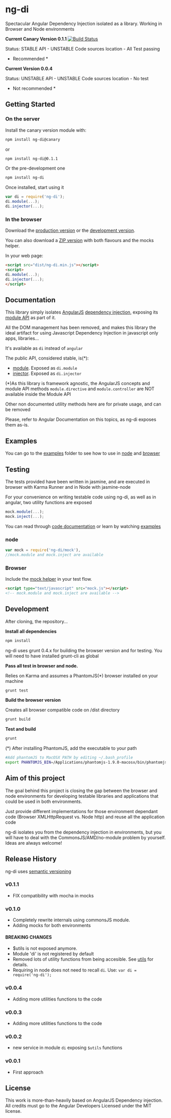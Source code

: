 # ng-di

Spectacular Angular Dependency Injection isolated as a library. Working in Browser and Node environments


**Current Canary Version 0.1.1** [![Build Status](https://travis-ci.org/jmendiara/ng-di.png)](https://travis-ci.org/jmendiara/ng-di)


Status: STABLE API - UNSTABLE Code sources location - All Test passing
* Recommended * 


**Current Version 0.0.4**

Status: UNSTABLE API - UNSTABLE Code sources location - No test
* Not recommended * 


## Getting Started
### On the server
Install the canary version module with: 
```bash
npm install ng-di@canary
```
or

```bash
npm install ng-di@0.1.1
```

Or the pre-development one 
```bash
npm install ng-di
```

Once installed, start using it
```javascript
var di = require('ng-di');
di.module(...);
di.injector(...);
```

### In the browser
Download the [production version](dist/ng-di.min.js) or the [development version](dist/ng-di.js).

You can also download a [ZIP version](dist/ng-di.zip) with both flavours and the mocks helper.

In your web page:

```html
<script src="dist/ng-di.min.js"></script>
<script>
di.module(...);
di.injector(...);
</script>
```


## Documentation
This library simply isolates [AngularJS](http://www.angularjs.org)
[dependency injection](http://docs.angularjs.org/guide/di), exposing its
[module API](http://docs.angularjs.org/guide/module) as part of it.

All the DOM management has been removed, and makes this library the ideal artifact for using
 Javascript Dependency Injection in javascript only apps, libraries...
 
It's available as `di` instead of `angular`

The public API, considered stable, is(*):
 * [module](http://docs.angularjs.org/api/angular.Module). Exposed as `di.module`
 * [injector](http://docs.angularjs.org/api/AUTO.$injector). Exposed as `di.injector`

(*)As this library is framework agnostic, the AngularJS concepts and module API methods `module.directive` 
and `module.controller` are NOT available inside the Module API

Other non documented utility methods here are for private usage, and can be removed 

Please, refer to Angular Documentation on this topics, as ng-di exposes them as-is.

## Examples
You can go to the [examples](examples) folder to see how to use in [node](examples/node) and [browser](examples/browser)

## Testing
The tests provided have been written in jasmine, and are executed in browser with Karma Runner and in Node with jasmine-node

For your convenience on writing testable code using ng-di, as well as in angular, two utility functions are exposed
```javascript
mock.module(...);
mock.inject(...);
```

You can read through [code documentation](mock/index.js#L65) or learn by watching [examples](#examples)

### node
```javascript
var mock = require('ng-di/mock'),
//mock.module and mock.inject are available
```

### Browser
Include the [mock helper][mock] in your test flow.

[mock]: https://raw.github.com/jmendiara/ng-di/master/dist/mock.js

```html
<script type="text/javascript" src="mock.js"></script>
<!-- mock.module and mock.inject are available -->
```

## Development

After cloning, the repository...

**Install all dependencies**

```bash
npm install 
```

ng-di uses grunt 0.4.x for building the browser version and for testing. You will need to have installed grunt-cli as global

**Pass all test in browser and node.**

Relies on Karma and assumes a PhantomJS(*) browser installed on your machine
```bash
grunt test
```

**Build the browser version**

Creates all browser compatible code on /dist directory
```bash
grunt build
```

**Test and build**

```bash
grunt 
```

(*) After installing PhantomJS, add the executable to your path
```bash
#Add phantomJS to MacOSX PATH by editing ~/.bash_profile
export PHANTOMJS_BIN=/Applications/phantomjs-1.9.0-macosx/bin/phantomjs 
```

## Aim of this project
The goal behind this project is closing the gap between the browser and node environments for developing testable libraries
and applications that could be used in both environments.

Just provide different implementations for those environment dependant code (Browser XMLHttpRequest vs. Node http) and reuse
all the application code

ng-di isolates you from the dependency injection in environments, but you will have to deal with the CommonsJS/AMD/no-module 
problem by yourself. Ideas are always welcome!

## Release History

ng-di uses [semantic versioning](http://semver.org/)

### v0.1.1
* FIX compatibility with mocha in mocks

### v0.1.0
* Completely rewrite internals using commonsJS module.
* Adding mocks for both environments

#### BREAKING CHANGES
* $utils is not exposed anymore. 
* Module 'di' is not registered by default
* Removed lots of utility functions from being accesible. See [utils](lib/utils.js) for details.
* Requiring in node does not need to recall `di`. Use: `var di = require('ng-di');`

### v0.0.4 
* Adding more utilities functions to the code
 
### v0.0.3 
* Adding more utilities functions to the code

### v0.0.2 
* new service in module `di` exposing `$utils` functions

### v0.0.1 
 * First approach


## License
This work is more-than-heavily based on AngularJS Dependency injection. All credits must go to the Angular Developers
Licensed under the MIT license.
